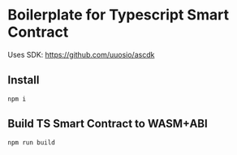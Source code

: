 # Boilerplate for Typescript Smart Contract

Uses SDK: https://github.com/uuosio/ascdk

## Install
```
npm i
```


## Build TS Smart Contract to WASM+ABI
```
npm run build
```
